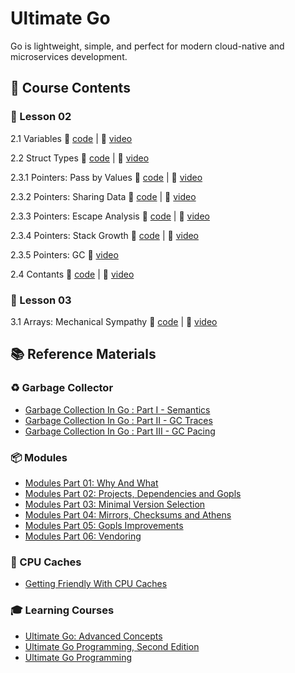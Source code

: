 # Ultimate Go

Go is lightweight, simple, and perfect for modern cloud-native and microservices development.

## 📘 Course Contents

### 📗 Lesson 02

2.1 Variables 🔗 [code](https://github.com/gkjoyes/ultimate-go/tree/main/lesson2/variables/example1/example1.go) | 🎥 [video](https://learning.oreilly.com/videos/ultimate-go-advanced/9780135339503/9780135339503-UGO3_02_01/)

2.2 Struct Types 🔗 [code](https://github.com/gkjoyes/ultimate-go/tree/main/lesson2/struct_types/example1/example1.go) | 🎥 [video](https://learning.oreilly.com/videos/ultimate-go-advanced/9780135339503/9780135339503-UGO3_02_02/)

2.3.1 Pointers: Pass by Values 🔗 [code](https://github.com/gkjoyes/ultimate-go/blob/main/lesson2/pointers/example1/example1.go) | 🎥 [video](https://learning.oreilly.com/videos/ultimate-go-advanced/9780135339503/9780135339503-UGO3_02_03_01/)

2.3.2 Pointers: Sharing Data 🔗 [code](https://github.com/gkjoyes/ultimate-go/tree/main/lesson2/pointers/example2/example2.go) | 🎥 [video](https://learning.oreilly.com/videos/ultimate-go-advanced/9780135339503/9780135339503-UGO3_02_03_02/)

2.3.3 Pointers: Escape Analysis 🔗 [code](https://github.com/gkjoyes/ultimate-go/tree/main/lesson2/pointers/example3/example3.go) | 🎥 [video](https://learning.oreilly.com/videos/ultimate-go-advanced/9780135339503/9780135339503-UGO3_02_03_03/)

2.3.4 Pointers: Stack Growth 🔗 [code](https://github.com/gkjoyes/ultimate-go/tree/main/lesson2/pointers/example4/example4.go) | 🎥 [video](https://learning.oreilly.com/videos/ultimate-go-advanced/9780135339503/9780135339503-UGO3_02_03_04/)

2.3.5 Pointers: GC 🔗 [video](https://learning.oreilly.com/videos/ultimate-go-advanced/9780135339503/9780135339503-UGO3_02_03_05/)

2.4 Contants 🔗 [code](https://github.com/gkjoyes/ultimate-go/tree/main/lesson2/constants/) | 🎥 [video](https://learning.oreilly.com/videos/ultimate-go-advanced/9780135339503/9780135339503-UGO3_02_04/)

### 📗 Lesson 03

3.1 Arrays: Mechanical Sympathy 🔗 [code](https://github.com/gkjoyes/ultimate-go/tree/main/lesson3/arrays/example1) | 🎥 [video](https://learning.oreilly.com/videos/ultimate-go-advanced/9780135339503/9780135339503-UGO3_03_01/)

## 📚 Reference Materials

### ♻️ Garbage Collector

- [Garbage Collection In Go : Part I - Semantics](https://www.ardanlabs.com/blog/2018/12/garbage-collection-in-go-part1-semantics.html)
- [Garbage Collection In Go : Part II - GC Traces](https://www.ardanlabs.com/blog/2019/05/garbage-collection-in-go-part2-gctraces.html)
- [Garbage Collection In Go : Part III - GC Pacing](https://www.ardanlabs.com/blog/2019/07/garbage-collection-in-go-part3-gcpacing.html)

### 📦 Modules

- [Modules Part 01: Why And What](https://www.ardanlabs.com/blog/2019/10/modules-01-why-and-what.html)
- [Modules Part 02: Projects, Dependencies and Gopls](https://www.ardanlabs.com/blog/2019/12/modules-02-projects-dependencies-gopls.html)
- [Modules Part 03: Minimal Version Selection](https://www.ardanlabs.com/blog/2019/12/modules-03-minimal-version-selection.html)
- [Modules Part 04: Mirrors, Checksums and Athens](https://www.ardanlabs.com/blog/2020/02/modules-04-mirros-checksums-athens.html)
- [Modules Part 05: Gopls Improvements](https://www.ardanlabs.com/blog/2020/04/modules-05-gopls-improvements.html)
- [Modules Part 06: Vendoring](https://www.ardanlabs.com/blog/2020/04/modules-06-vendoring.html)

### 🧠 CPU Caches

- [Getting Friendly With CPU Caches](https://www.ardanlabs.com/blog/2023/07/getting-friendly-with-cpu-caches.html)

### 🎓 Learning Courses

- [Ultimate Go: Advanced Concepts](https://learning.oreilly.com/course/ultimate-go-advanced/9780135339503/)
- [Ultimate Go Programming, Second Edition](https://learning.oreilly.com/course/ultimate-go-programming/9780135261651/)
- [Ultimate Go Programming](https://learning.oreilly.com/course/ultimate-go-programming/9780134757476/)